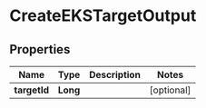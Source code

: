 

# CreateEKSTargetOutput

## Properties

Name | Type | Description | Notes
------------ | ------------- | ------------- | -------------
**targetId** | **Long** |  |  [optional]



